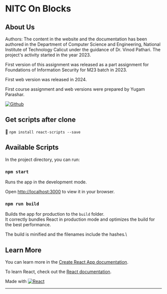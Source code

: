 # NITC On Blocks

## About Us

Authors: The content in the website and the documentation has been authored in the Department of Computer Science and Engineering, National Institute of Technology Calicut under the guidance of Dr. Vinod Pathari. The project's activity started in the year 2023.

First version of this assignment was released as a part assignment for Foundations of Information Security for M23 batch in 2023.

First web version was released in 2024.

First course assignment and web versions were prepared by Yugam Parashar.


[![Github](https://img.shields.io/badge/GitHub-100000?style=for-the-badge&logo=github&logoColor=white)](https://github.com/yug-am/) 



## Get scripts after clone
📜 `npm install react-scripts --save`
## Available Scripts

In the project directory, you can run:

### `npm start`

Runs the app in the development mode.

Open [http://localhost:3000](http://localhost:3000) to view it in your browser.




### `npm run build`

Builds the app for production to the `build` folder.\
It correctly bundles React in production mode and optimizes the build for the best performance.

The build is minified and the filenames include the hashes.\

## Learn More

You can learn more in the [Create React App documentation](https://facebook.github.io/create-react-app/docs/getting-started).

To learn React, check out the [React documentation](https://reactjs.org/).


Made with [![React](https://img.shields.io/badge/React-20232A?style=for-the-badge&logo=react&logoColor=61DAFB)](https://reactjs.org/)

---

